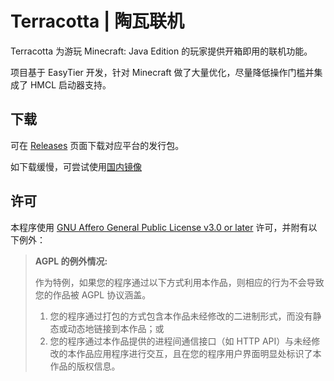 # Terracotta | 陶瓦联机

Terracotta 为游玩 Minecraft: Java Edition 的玩家提供开箱即用的联机功能。

项目基于 EasyTier 开发，针对 Minecraft 做了大量优化，尽量降低操作门槛并集成了 HMCL 启动器支持。

## 下载

可在 [Releases](https://github.com/burningtnt/Terracotta/releases) 页面下载对应平台的发行包。

如下载缓慢，可尝试使用[国内镜像](https://gitee.com/burningtnt/Terracotta/releases)

## 许可
本程序使用 [GNU Affero General Public License v3.0 or later](https://github.com/burningtnt/Terracotta/blob/master/LICENSE) 许可，并附有以下例外：

> **AGPL 的例外情况:**
>
> 作为特例，如果您的程序通过以下方式利用本作品，则相应的行为不会导致您的作品被 AGPL 协议涵盖。
> 1. 您的程序通过打包的方式包含本作品未经修改的二进制形式，而没有静态或动态地链接到本作品；或
> 2. 您的程序通过本作品提供的进程间通信接口（如 HTTP API）与未经修改的本作品应用程序进行交互，且在您的程序用户界面明显处标识了本作品的版权信息。
